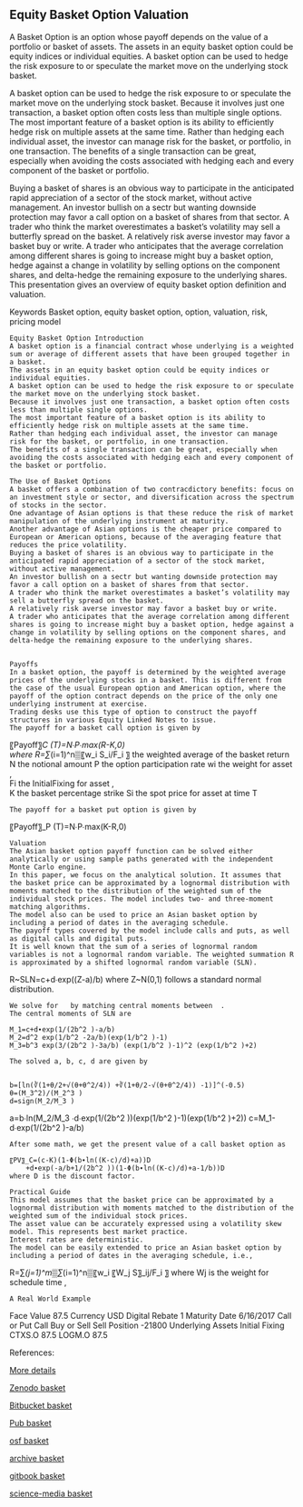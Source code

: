 ## Equity Basket Option Valuation
 
A Basket Option is an option whose payoff depends on the value of a portfolio or basket of assets. The assets in an equity basket option could be equity indices or individual equities. A basket option can be used to hedge the risk exposure to or speculate the market move on the underlying stock basket. 

A basket option can be used to hedge the risk exposure to or speculate the market move on the underlying stock basket. Because it involves just one transaction, a basket option often costs less than multiple single options. The most important feature of a basket option is its ability to efficiently hedge risk on multiple assets at the same time. Rather than hedging each individual asset, the investor can manage risk for the basket, or portfolio, in one transaction. The benefits of a single transaction can be great, especially when avoiding the costs associated with hedging each and every component of the basket or portfolio.


Buying a basket of shares is an obvious way to participate in the anticipated rapid appreciation of a sector of the stock market, without active management. An investor bullish on a sectr but wanting downside protection may favor a call option on a basket of shares from that sector. A trader who think the market overestimates a basket’s volatility may sell a butterfly spread on the basket. A relatively risk averse investor may favor a basket buy or write. A trader who anticipates that the average correlation among different shares is going to increase might buy a basket option, hedge against a change in volatility by selling options on the component shares, and delta-hedge the remaining exposure to the underlying shares. This presentation gives an overview of equity basket option definition and valuation.


Keywords
Basket option, equity basket option, option, valuation, risk, pricing model


	Equity Basket Option Introduction
	A basket option is a financial contract whose underlying is a weighted sum or average of different assets that have been grouped together in a basket.
	The assets in an equity basket option could be equity indices or individual equities.
	A basket option can be used to hedge the risk exposure to or speculate the market move on the underlying stock basket.
	Because it involves just one transaction, a basket option often costs less than multiple single options.
	The most important feature of a basket option is its ability to efficiently hedge risk on multiple assets at the same time. 
	Rather than hedging each individual asset, the investor can manage risk for the basket, or portfolio, in one transaction. 
	The benefits of a single transaction can be great, especially when avoiding the costs associated with hedging each and every component of the basket or portfolio.

	The Use of Basket Options
	A basket offers a combination of two contracdictory benefits: focus on an investment style or sector, and diversification across the spectrum of stocks in the sector.
	One advantage of Asian options is that these reduce the risk of market manipulation of the underlying instrument at maturity. 
	Another advantage of Asian options is the cheaper price compared to European or American options, because of the averaging feature that reduces the price volatility. 
	Buying a basket of shares is an obvious way to participate in the anticipated rapid appreciation of a sector of the stock market, without active management.
	An investor bullish on a sectr but wanting downside protection may favor a call option on a basket of shares from that sector.
	A trader who think the market overestimates a basket’s volatility may sell a butterfly spread on the basket.
	A relatively risk averse investor may favor a basket buy or write.
	A trader who anticipates that the average correlation among different shares is going to increase might buy a basket option, hedge against a change in volatility by selling options on the component shares, and delta-hedge the remaining exposure to the underlying shares.


	Payoffs
	In a basket option, the payoff is determined by the weighted average prices of the underlying stocks in a basket. This is different from the case of the usual European option and American option, where the payoff of the option contract depends on the price of the only one underlying instrument at exercise. 
	Trading desks use this type of option to construct the payoff structures in various Equity Linked Notes to issue. 
	The payoff for a basket call option is given by

〖Payoff〗_C (T)=N∙P∙max⁡(R-K,0)                                                           
where
R=∑_(i=1)^n▒〖w_i S_i/F_i 〗	the weighted average of the basket return
N	the notional amount
P	the option participation rate
wi	the weight for asset  ,  
Fi	the InitialFixing for asset  ,   
K	the basket percentage strike
Si	the spot price for asset   at time T

	The payoff for a basket put option is given by

〖Payoff〗_P (T)=N∙P∙max⁡(K-R,0)


	Valuation
	The Asian basket option payoff function can be solved either analytically or using sample paths generated with the independent Monte Carlo engine.
	In this paper, we focus on the analytical solution. It assumes that the basket price can be approximated by a lognormal distribution with moments matched to the distribution of the weighted sum of the individual stock prices. The model includes two- and three-moment matching algorithms.
	The model also can be used to price an Asian basket option by including a period of dates in the averaging schedule.
	The payoff types covered by the model include calls and puts, as well as digital calls and digital puts.
	It is well known that the sum of a series of lognormal random variables is not a lognormal random variable. The weighted summation R is approximated by a shifted lognormal random variable (SLN). 

R~SLN=c+d∙exp((Z-a)/b)
where Z~N(0,1) follows a standard normal distribution.

	We solve for   by matching central moments between  .
	The central moments of SLN are

	M_1=c+d∙exp(1/(2b^2 )-a/b)
	M_2=d^2 exp(1/b^2 -2a/b)(exp(1/b^2 )-1)
	M_3=b^3 exp(3/(2b^2 )-3a/b) (exp(1/b^2 )-1)^2 (exp(1/b^2 )+2)

	The solved a, b, c, d are given by


	b=[ln(∛(1+θ/2+√(θ+θ^2/4)) +∛(1+θ/2-√(θ+θ^2/4)) -1)]^(-0.5)
 	θ=(M_3^2)/(M_2^3 )
	d=sign(M_2/M_3 )
a=b∙ln(M_2/M_3 ∙d∙exp(1/(2b^2 ))(exp(1/b^2 )-1)(exp(1/b^2 )+2))
c=M_1-d∙exp(1/(2b^2 )-a/b)



	After some math, we get the present value of a call basket option as

	〖PV〗_C=(c-K)(1-Φ(b∙ln((K-c)/d)+a))D
		+d∙exp(-a/b+1/(2b^2 ))(1-Φ(b∙ln((K-c)/d)+a-1/b))D
	where D is the discount factor.

	Practical Guide
	This model assumes that the basket price can be approximated by a lognormal distribution with moments matched to the distribution of the weighted sum of the individual stock prices.
	The asset value can be accurately expressed using a volatility skew model. This represents best market practice.
	Interest rates are deterministic.
	The model can be easily extended to price an Asian basket option by including a period of dates in the averaging schedule, i.e.,

R=∑_(j=1)^m▒∑_(i=1)^n▒〖w_i 〖W_j S〗_ij/F_i 〗
where Wj is the weight for schedule time  ,  

	A Real World Example

Face Value	87.5
Currency	USD
Digital Rebate	1
Maturity Date	6/16/2017
Call or Put	Call
Buy or Sell	Sell
Position	-21800
Underlying Assets	Initial Fixing
CTXS.O	87.5
LOGM.O	87.5

 
 
 References:
 
  [More details](./EqBasket-3.pdf)
  
  [Zenodo basket](https://zenodo.org/record/5748077/files/Zenodo-EqBasket.pdf)
  
  [Bitbucket basket](https://bitbucket.org/cmrm11/eqbasket/downloads/EqBasket-3.pdf)
  
  [Pub basket](https://david.pubpub.org/pub/iycnkfjo/release/1)
  
  [osf basket](https://osf.io/cjzba/download)
  
  [archive basket](https://ia803403.us.archive.org/16/items/eq-basket-3/EqBasket-archive.pdf)
  
  [gitbook basket](https://captim.gitbook.io/eqbasket/)
 
  [science-media basket](https://science-media.org/userfiles/1020/presentations/1020_presentation_498.pdf)